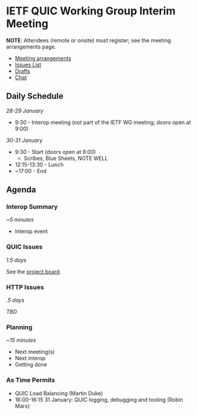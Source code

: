 # IETF QUIC Working Group Interim Meeting

**NOTE**: Attendees (remote or onsite) must register; see the meeting arrangements page.

* [Meeting arrangements](https://github.com/quicwg/wg-materials/blob/master/interim-19-01/arrangements.md)
* [Issues List](https://github.com/quicwg/base-drafts/issues)
* [Drafts](https://github.com/quicwg/base-drafts)
* [Chat](xmpp:quic@jabber.ietf.org?join)

## Daily Schedule

_28-29 January_

* 9:30 - Interop meeting (not part of the IETF WG meeting; doors open at 9:00)

_30-31 January_

* 9:30 - Start (doors open at 9:00)
  * Scribes, Blue Sheets, NOTE WELL
* 12:15-13:30 - Lunch
* ~17:00 - End


## Agenda

### Interop Summary

_~5 minutes_

* Interop event

### QUIC Issues

_1.5 days_

See the [project board](https://github.com/quicwg/base-drafts/projects/3).

### HTTP Issues

_.5 days_

_TBD_

### Planning

_~15 minutes_

- Next meeting(s)
- Next interop
- Getting done

### As Time Permits

* QUIC Load Balancing (Martin Duke)
* 16:00-16:15 31 January: QUIC logging, debugging and tooling (Robin Marx)
